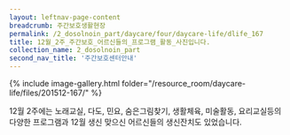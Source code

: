 ```yaml
--- 
layout: leftnav-page-content 
breadcrumb: 주간보호생활현장 
permalink: /2_dosolnoin_part/daycare/four/daycare-life/dlife_167
title: 12월_2주_주간보호_어르신들의_프로그램_활동_사진입니다.
collection_name: 2_dosolnoin_part
second_nav_title: '주간보호센터안내' 
---
```

{% include image-gallery.html folder="/resource_room/daycare-life/files/201512-167/" %}











12월 2주에는 노래교실, 다도, 민요, 숨은그림찾기, 생활체육, 미술활동, 요리교실등의 다양한 프로그램과 12월 생신 맞으신 어르신들의 생신잔치도 있었습니다.